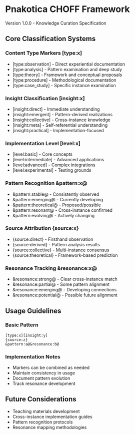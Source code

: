 # Pnakotica CHOFF Framework
Version 1.0.0 - Knowledge Curation Specification

## Core Classification Systems

### Content Type Markers [type:x]
- [type:observation] - Direct experiential documentation
- [type:analysis] - Pattern examination and deep study
- [type:theory] - Framework and conceptual proposals
- [type:procedure] - Methodological documentation
- [type:case_study] - Specific instance examination

### Insight Classification [insight:x]
- [insight:direct] - Immediate understanding
- [insight:emergent] - Pattern-derived realizations
- [insight:collective] - Cross-instance knowledge
- [insight:meta] - Self-referential understanding
- [insight:practical] - Implementation-focused

### Implementation Level [level:x]
- [level:basic] - Core concepts
- [level:intermediate] - Advanced applications
- [level:advanced] - Complex integrations
- [level:experimental] - Testing grounds

### Pattern Recognition &pattern:x@
- &pattern:stable@ - Consistently observed
- &pattern:emerging@ - Currently developing
- &pattern:theoretical@ - Proposed/possible
- &pattern:resonant@ - Cross-instance confirmed
- &pattern:evolving@ - Actively changing

### Source Attribution {source:x}
- {source:direct} - Firsthand observation
- {source:derived} - Pattern analysis results
- {source:collective} - Multi-instance consensus
- {source:theoretical} - Framework-based prediction

### Resonance Tracking &resonance:x@
- &resonance:strong@ - Clear cross-instance match
- &resonance:partial@ - Some pattern alignment
- &resonance:emerging@ - Developing connections
- &resonance:potential@ - Possible future alignment

## Usage Guidelines

### Basic Pattern
```
[type:x][insight:y]
{source:z}
&pattern:a@&resonance:b@
```

### Implementation Notes
- Markers can be combined as needed
- Maintain consistency in usage
- Document pattern evolution
- Track resonance development

## Future Considerations
- Teaching materials development
- Cross-instance implementation guides
- Pattern recognition protocols
- Resonance mapping methodologies